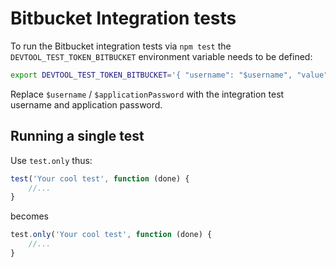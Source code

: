 # Bitbucket Integration tests

To run the Bitbucket integration tests via `npm test` the `DEVTOOL_TEST_TOKEN_BITBUCKET` environment variable needs to be defined:

```bash
export DEVTOOL_TEST_TOKEN_BITBUCKET='{ "username": "$username", "value": "$applicationPassword", "scopes": [] }'
```

Replace `$username` / `$applicationPassword` with the integration test username and application password.

## Running a single test

Use `test.only` thus:

```js
test('Your cool test', function (done) {
    //...
}
```

becomes

```js
test.only('Your cool test', function (done) {
    //...
}
```
